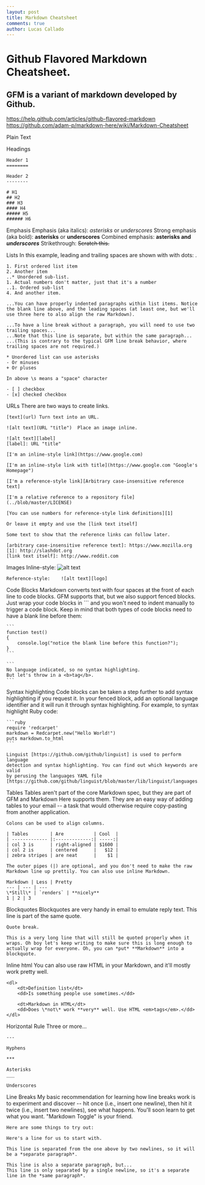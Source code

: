 ```yaml
---
layout: post
title: Markdown Cheatsheet
comments: true
author: Lucas Callado
---
```

# Github Flavored Markdown Cheatsheet.

## GFM is a variant of markdown developed by Github.
https://help.github.com/articles/github-flavored-markdown
https://github.com/adam-p/markdown-here/wiki/Markdown-Cheatsheet

Plain Text

Headings

	Header 1
	========

	Header 2
	--------

	# H1
	## H2
	### H3
	#### H4
	##### H5
	###### H6

Emphasis
	Emphasis (aka italics):		*asterisks* or _underscores_
	Strong emphasis (aka bold):	**asterisks** or __underscores__
	Combined emphasis:			**asterisks and _underscores_**
	Strikethrough:				~~Scratch this.~~

Lists
	In this example, leading and trailing spaces are shown with with dots: .

	1. First ordered list item
	2. Another item
	..* Unordered sub-list.
	1. Actual numbers don't matter, just that it's a number
	..1. Ordered sub-list
	4. And another item.

	...You can have properly indented paragraphs within list items. Notice the blank line above, and the leading spaces (at least one, but we'll use three here to also align the raw Markdown).

	...To have a line break without a paragraph, you will need to use two trailing spaces...
	...Note that this line is separate, but within the same paragraph...
	...(This is contrary to the typical GFM line break behavior, where trailing spaces are not required.)

	* Unordered list can use asterisks
	- Or minuses
	+ Or pluses

	In above \s means a "space" character

	- [ ] checkbox
	- [x] checked checkbox

URLs
	There are two ways to create links.

	[text](url)	Turn text into an URL.

	![alt text](URL "title")  Place an image inline.

	![alt text][label]
	[label]: URL "title"

	[I'm an inline-style link](https://www.google.com)

	[I'm an inline-style link with title](https://www.google.com "Google's Homepage")

	[I'm a reference-style link][Arbitrary case-insensitive reference text]

	[I'm a relative reference to a repository file](../blob/master/LICENSE)

	[You can use numbers for reference-style link definitions][1]

	Or leave it empty and use the [link text itself]

	Some text to show that the reference links can follow later.

	[arbitrary case-insensitive reference text]: https://www.mozilla.org
	[1]: http://slashdot.org
	[link text itself]: http://www.reddit.com

Images
	Inline-style:		![alt text](url "title")

	Reference-style:	![alt text][logo]

Code Blocks
	Markdown converts text with four spaces at the front of each line to code
	blocks. GFM supports that, but we also support fenced blocks. Just wrap your
	code blocks in ``` and you won't need to indent manually to trigger a code
	block. Keep in mind that both types of code blocks need to have a blank line
	before them:


	```
	function test()
	{
		console.log("notice the blank line before this function?");
	}
	```

	```
	No language indicated, so no syntax highlighting.
	But let's throw in a <b>tag</b>.
	```

Syntax highlighting
	Code blocks can be taken a step further to add syntax highlighting if you
	request it. In your fenced block, add an optional language identifier and
	it will run it through syntax highlighting. For example, to syntax highlight
	Ruby code:

	```ruby
	require 'redcarpet'
	markdown = Redcarpet.new("Hello World!")
	puts markdown.to_html
	```

	Linguist [https://github.com/github/linguist] is used to perform language
	detection and syntax highlighting. You can find out which keywords are valid
	by perusing the languages YAML file [https://github.com/github/linguist/blob/master/lib/linguist/languages.yml].

Tables
	Tables aren't part of the core Markdown spec, but they are part of GFM and
	Markdown Here supports them. They are an easy way of adding tables to your
	email -- a task that would otherwise require copy-pasting from another application.

	Colons can be used to align columns.

	| Tables        | Are           | Cool  |
	| ------------- |:-------------:| -----:|
	| col 3 is      | right-aligned | $1600 |
	| col 2 is      | centered      |   $12 |
	| zebra stripes | are neat      |    $1 |

	The outer pipes (|) are optional, and you don't need to make the raw
	Markdown line up prettily. You can also use inline Markdown.

	Markdown | Less | Pretty
	--- | --- | ---
	\*Still\* | `renders` | **nicely**
	1 | 2 | 3

Blockquotes
	Blockquotes are very handy in email to emulate reply text.
	This line is part of the same quote.

	Quote break.

	This is a very long line that will still be quoted properly when it wraps. Oh boy let's keep writing to make sure this is long enough to actually wrap for everyone. Oh, you can *put* **Markdown** into a blockquote.

Inline html
	You can also use raw HTML in your Markdown, and it'll mostly work pretty well.

	<dl>
  		<dt>Definition list</dt>
  		<dd>Is something people use sometimes.</dd>

  		<dt>Markdown in HTML</dt>
  		<dd>Does \*not\* work **very** well. Use HTML <em>tags</em>.</dd>
	</dl>

Horizontal Rule
	Three or more...

	---

	Hyphens

	***

	Asterisks
	___

	Underscores

Line Breaks
	My basic recommendation for learning how line breaks work is to experiment
	and discover -- hit <Enter> once (i.e., insert one newline), then hit it
	twice (i.e., insert two newlines), see what happens. You'll soon learn to
	get what you want. "Markdown Toggle" is your friend.

	Here are some things to try out:

	Here's a line for us to start with.

	This line is separated from the one above by two newlines, so it will be a *separate paragraph*.

	This line is also a separate paragraph, but...
	This line is only separated by a single newline, so it's a separate line in the *same paragraph*.
